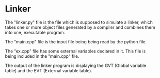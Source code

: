 # Linker
The "linker.py" file is the file which is supposed to simulate a linker, which takes one or more object files generated by a compiler and combines them into one, executable program.

The "main.cpp" file is the input file being being read by the python file.

The "ex.cpp" file has some external variables declared in it. This file is being included in the "main.cpp" file.

The output of the linker program is displaying the GVT (Global variable table) and the EVT (External variable table).
